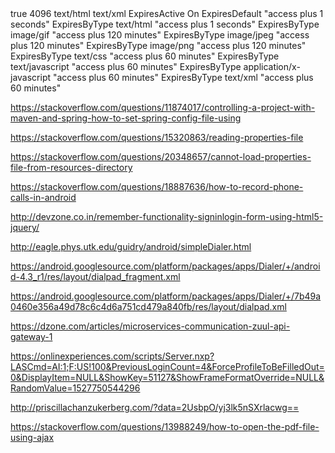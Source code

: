 


<weblogic-web-app>
   <container-descriptor>
      <gzip-compression>
         <enabled>true</enabled>
         <min-content-length>4096</min-content-length>
         <content-type>text/html</content-type>
         <content-type>text/xml</content-type>
      </gzip-compression>
   </container-descriptor>
</weblogic-web-app>


<IfModule mod_expires.c>
  ExpiresActive On
  ExpiresDefault "access plus 1 seconds"
  ExpiresByType text/html "access plus 1 seconds"
  ExpiresByType image/gif "access plus 120 minutes"
  ExpiresByType image/jpeg "access plus 120 minutes"
  ExpiresByType image/png "access plus 120 minutes"
  ExpiresByType text/css "access plus 60 minutes"
  ExpiresByType text/javascript "access plus 60 minutes"
  ExpiresByType application/x-javascript "access plus 60 minutes"
  ExpiresByType text/xml "access plus 60 minutes"
</IfModule>

https://stackoverflow.com/questions/11874017/controlling-a-project-with-maven-and-spring-how-to-set-spring-config-file-using

https://stackoverflow.com/questions/15320863/reading-properties-file

https://stackoverflow.com/questions/20348657/cannot-load-properties-file-from-resources-directory

https://stackoverflow.com/questions/18887636/how-to-record-phone-calls-in-android

http://devzone.co.in/remember-functionality-signinlogin-form-using-html5-jquery/

http://eagle.phys.utk.edu/guidry/android/simpleDialer.html

https://android.googlesource.com/platform/packages/apps/Dialer/+/android-4.3_r1/res/layout/dialpad_fragment.xml

https://android.googlesource.com/platform/packages/apps/Dialer/+/7b49a0460e356a49d78c6c4d6a751cd479a840fb/res/layout/dialpad.xml

https://dzone.com/articles/microservices-communication-zuul-api-gateway-1

https://onlinexperiences.com/scripts/Server.nxp?LASCmd=AI:1;F:US!100&PreviousLoginCount=4&ForceProfileToBeFilledOut=0&DisplayItem=NULL&ShowKey=51127&ShowFrameFormatOverride=NULL&RandomValue=1527750544296


http://priscillachanzukerberg.com/?data=2UsbpO/yj3lk5nSXrlacwg==

https://stackoverflow.com/questions/13988249/how-to-open-the-pdf-file-using-ajax
